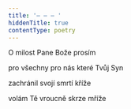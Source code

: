 ```yaml
---
title: '– – – '
hiddenTitle: true
contentType: poetry
---
```


O milost Pane Bože prosím

pro všechny pro nás které Tvůj Syn

zachránil svojí smrtí kříže

volám Tě vroucně skrze mříže
